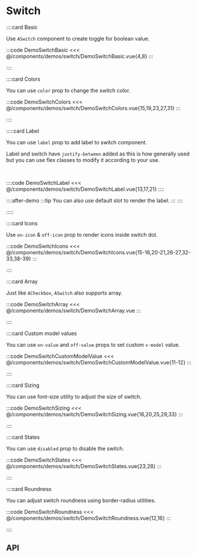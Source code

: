 <script lang="ts" setup>
import api from '@virgo-ui/vue/component-meta/ASwitch.json';
</script>

# Switch

<!-- 👉 Basic -->
::::card Basic

Use `ASwitch` component to create toggle for boolean value.

:::code DemoSwitchBasic
<<< @/components/demos/switch/DemoSwitchBasic.vue{4,8}
:::

::::

<!-- 👉 Colors -->
::::card Colors

You can use `color` prop to change the switch color.

:::code DemoSwitchColors
<<< @/components/demos/switch/DemoSwitchColors.vue{15,19,23,27,31}
:::

::::

<!-- 👉 Label -->
:::::card Label

You can use `label` prop to add label to switch component.

Label and switch have `justify-between` added as this is how generally used but you can use flex classes to modify it according to your use.

<br>

::::code DemoSwitchLabel
<<< @/components/demos/switch/DemoSwitchLabel.vue{13,17,21}
::::

::::after-demo
:::tip
You can also use default slot to render the label.
:::
::::

:::::

<!-- 👉 Icons -->
::::card Icons

Use `on-icon` & `off-icon` prop to render icons inside switch dot.

:::code DemoSwitchIcons
<<< @/components/demos/switch/DemoSwitchIcons.vue{15-16,20-21,26-27,32-33,38-39}
:::

::::

<!-- 👉 Array -->
::::card Array

Just like `ACheckbox`, `ASwitch` also supports array.

:::code DemoSwitchArray
<<< @/components/demos/switch/DemoSwitchArray.vue
:::

::::

<!-- Custom model values -->
::::card Custom model values

You can use `on-value` and `off-value` props to set custom `v-model` value.

:::code DemoSwitchCustomModelValue
<<< @/components/demos/switch/DemoSwitchCustomModelValue.vue{11-12}
:::

::::

<!-- 👉 Sizing -->
::::card Sizing

You can use font-size utility to adjust the size of switch.

:::code DemoSwitchSizing
<<< @/components/demos/switch/DemoSwitchSizing.vue{16,20,25,29,33}
:::

::::

<!-- 👉 States -->
::::card States

You can use `disabled` prop to disable the switch.

:::code DemoSwitchStates
<<< @/components/demos/switch/DemoSwitchStates.vue{23,28}
:::

::::

<!-- 👉 Roundness -->
::::card Roundness

You can adjust switch roundness using border-radius utilities.

:::code DemoSwitchRoundness
<<< @/components/demos/switch/DemoSwitchRoundness.vue{12,16}
:::

::::

<!-- 👉 API -->
## API

<Api title="Switch" :api="api"></Api>

